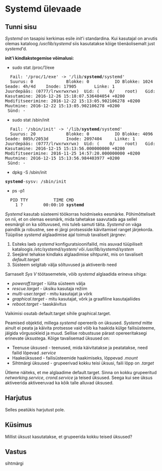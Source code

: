 # Systemd ülevaade

## Tunni sisu

*Systemd* on tasapisi kerkimas esile *init*'i standardina. Kui kasutajal on arvutis olemas kataloog */usr/lib/systemd* siis kasutatakse kõige tõenäolisemalt just *systemd*'d.

<b>init'i kindlakstegemise võimalusi:</b>
* sudo stat /proc/1/exe
<pre>
  Fail: '/proc/1/exe' -> '/lib/<b>systemd</b>/systemd'
  Suurus: 0             Blokke: 0          IO Blokke: 1024   nimeviide
Seade: 4h/4d    Inode: 17905       Linke: 1
Juurdepääs: (0777/lrwxrwxrwx)  Uid: (    0/    root)   Gid: (    0/    root)
Kasutamine: 2016-12-26 15:18:07.536484054 +0200
Modifitseerimine: 2016-12-22 15:13:05.902106278 +0200
Muutmine: 2016-12-22 15:13:05.902106278 +0200
 Sünd: -
</pre>
* sudo stat /sbin/init
<pre>
  Fail: '/sbin/init' -> '/lib/<b>systemd</b>/systemd'
  Suurus: 20            Blokke: 0          IO Blokke: 4096   nimeviide
Seade: 805h/2053d       Inode: 2097404     Linke: 1
Juurdepääs: (0777/lrwxrwxrwx)  Uid: (    0/    root)   Gid: (    0/    root)
Kasutamine: 2016-12-15 15:13:56.000000000 +0200
Modifitseerimine: 2016-11-25 14:57:20.000000000 +0200
Muutmine: 2016-12-15 15:13:56.984403977 +0200
 Sünd: -
</pre>
* dpkg -S /sbin/init
<pre><b>systemd</b>-sysv: /sbin/init</pre>
* ps -p1
<pre>
  PID TTY          TIME CMD
    1 ?        00:00:10 <b>systemd</b>
</pre>

*Systemd* kasutab süsteemi töökorras hoidmiseks eesmärke. Põhimõtteliselt on nii, et on olemas eesmärk, mida tahetakse saavutada aga sellel eesmärgil on ka sõltuvused, mis tuleb samuti täita. *Systemd* on väga paindlik ja robustne, see ei järgi protsesside käivitamisel ranget järjekorda. Tüüpilise *systemd* alglaadimise ajal toimub tavaliselt järgnev:

<ol>
<li>Esiteks laeb <i>systemd</i> konfiguratsioonifailid, mis asuvad tüüpiliselt kataloogis <i>/etc/systemd/system/</i> või <i>/usr/lib/systemd/system</i></li>
<li>Seejärel tehakse kindlaks alglaadimise sihtpunkt, mis on tavaliselt <i>default.target</i></li>
<li>Süsteem selgitab välja sõltuvused ja aktiveerib need</li>
</ol>

Sarnaselt *Sys V* töötasemetele, võib *systemd* alglaadida erineva sihiga:

<ul>
<li><i>poweroff.target</i> - lülita süsteem välja</li>
<li><i>rescue.target</i> - üksiku kasutaja režiim</li>
<li><i>multi-user.target</i> - mitu kasutajat ja võrk</li>
<li><i>graphical.target</i> - mitu kasutajat, võrk ja graafiline kasutajaliides</li>
<li><i>reboot.target</i> - taaskäivitus</li>
</ul>

Vaikimisi osutab default.target sihile graphical.target.

Peamised objektid, millega *systemd* opereerib on üksused. *Systemd* mitte ainult ei peata ja käivita protsesse vaid võib ka haakida külge failisüsteeme, jälgida võrgusokleid ja muud. Sellise robustsuse pärast opereeritaksegi erinevate üksustega. Kõige tavalisemad üksused on:

<ul>
<li>Teenuse üksused  - teenused, mida käivitatakse ja peatatakse, need failid lõpevad <i>.service</i></li>
<li>Haakeüksused  - failisüsteemide haakimiseks, lõppevad <i>.mount</i> </li>
<li>Sihtmärgi üksused  - grupeerivad kokku teisi üksusi, faili lõpp on <i>.target</i></li>
</ul>

Ütleme näiteks, et me alglaadime default.target. Sinna on kokku grupeeritud *networking.service*, *crond.service* ja teised üksused. Seega kui see üksus aktiveerida aktiveeruvad ka kõik talle alluvad üksused.

## Harjutus

Selles peatükis harjutust pole.

## Küsimus

Millist üksust kasutatakse, et grupeerida kokku teised üksused?

## Vastus

sihtmärgi
